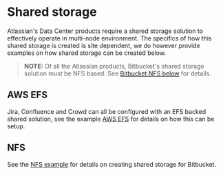 # Shared storage
Atlassian's Data Center products require a shared storage solution to effectively operate in multi-node environment. The specifics of how this shared storage is created is site dependent, we do however provide examples on how shared storage can be created below.

> **NOTE:** Of all the Atlassian products, Bitbucket's shared storage solution must be NFS based. See [Bitbucket NFS below](#Bitbucket-NFS) for details. 

## AWS EFS
Jira, Confluence and Crowd can all be configured with an EFS backed shared solution, see the example [AWS EFS](aws/SHARED_STORAGE.md) for details on how this can be setup.

## NFS  
See the [NFS example](nfs/NFS.md) for details on creating shared storage for Bitbucket.